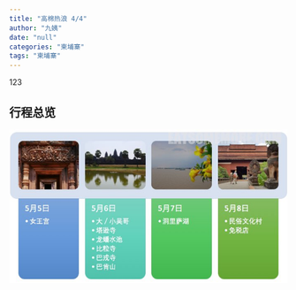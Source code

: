 ```yaml
---
title: "高棉热浪 4/4"
author: "九姨"
date: "null"
categories: "柬埔寨"
tags: "柬埔寨"
---
```


123

## 行程总览

![柬埔寨](images/cambodia.jpg)

